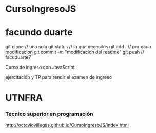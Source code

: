# CursoIngresoJS 
# facundo duarte 

git clone // una sola
git status // la que necesites
git add . // por cada modificacion
git commit -m  "modificacion del readme"
git push // facuduarte7



Curso de ingreso con JavaScript

ejercitación y TP para rendir el examen de ingreso 
<h1>UTNFRA</h1>
<h3>Tecnico superior en programación</h3>


http://octaviovillegas.github.io/CursoIngresoJS/index.html

